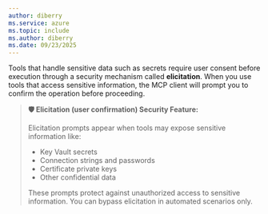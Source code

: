 ```yaml
---
author: diberry
ms.service: azure
ms.topic: include
ms.author: diberry
ms.date: 09/23/2025
---
```


Tools that handle sensitive data such as secrets require user consent before execution through a security mechanism called **elicitation**. When you use tools that access sensitive information, the MCP client will prompt you to confirm the operation before proceeding.

> **🛡️ Elicitation (user confirmation) Security Feature:**
> 
> Elicitation prompts appear when tools may expose sensitive information like:
> - Key Vault secrets
> - Connection strings and passwords
> - Certificate private keys
> - Other confidential data
>
> These prompts protect against unauthorized access to sensitive information. You can bypass elicitation in automated scenarios only.